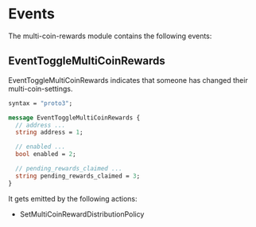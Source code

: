 <!--
order: 6
-->

# Events

The multi-coin-rewards module contains the following events:

## EventToggleMultiCoinRewards

EventToggleMultiCoinRewards indicates that someone has changed their
multi-coin-settings.

```protobuf
syntax = "proto3";

message EventToggleMultiCoinRewards {
  // address ...
  string address = 1;

  // enabled ...
  bool enabled = 2;

  // pending_rewards_claimed ...
  string pending_rewards_claimed = 3;
}
```

It gets emitted by the following actions:

- SetMultiCoinRewardDistributionPolicy

